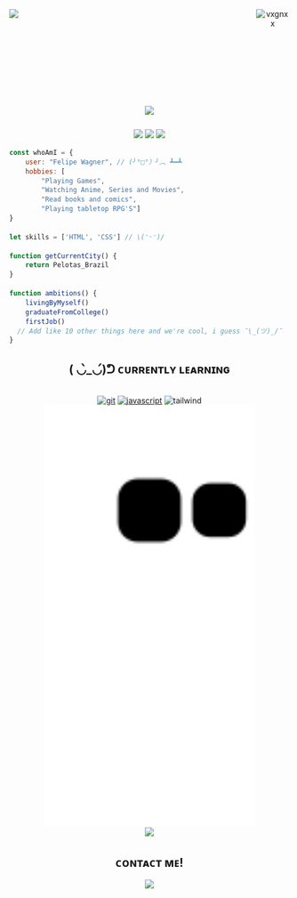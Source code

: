 <header>
  <a href="#"><img align="right" width="12%" src="https://komarev.com/ghpvc/?username=vxgnxx&label=Visitors&color=7f3ace&style=for-the-badge" alt="vxgnxx"/></a>
  <a href="#"><img align="left" width="30%" src="https://spotify-github-profile.vercel.app/api/view?uid=22xn5kvdb3t4uqq23v5s3anci&cover_image=true&theme=natemoo-re&bar_color=7f3ace&bar_color_cover=false"/></a>
</header>

<br><br><br><br>

<main>
  <div align="center">
    <h1><a href="#"><img src="https://readme-typing-svg.herokuapp.com?duration=7500&color=7F3ACE&center=true&vCenter=true&width=235&height=25&lines=%CA%8F%E1%B4%8F%E1%B4%8F%2C+%C9%AA%E2%80%99%E1%B4%8D+%E1%B4%A1%E1%B4%80%C9%A2%C9%B4%E1%B4%87%CA%80+%7B%E2%80%A2%CC%83_%E2%80%A2%7D"/></a></h1>
    <a href="#"><img height="150em" src="https://github-readme-stats.vercel.app/api?username=vxgnxx&show_icons=true&theme=midnight-purple&include_all_commits=true&count_private=true&hide_border=true"/></a>
    <a href="#"><img height="150em" src="https://github-readme-stats.vercel.app/api/top-langs/?username=vxgnxx&layout=compact&langs_count=7&theme=midnight-purple&hide_border=true"/></a>
    <a href="#"><img height="175em" src="https://github-readme-streak-stats.herokuapp.com?user=Vxgnxx&theme=midnight-purple&hide_border=true&date_format=j%20M%5B%20Y%5D"/></a>
  </div>

  ```javascript
  const whoAmI = {
      user: "Felipe Wagner", // (╯°□°）╯︵ ┻━┻
      hobbies: [
          "Playing Games",
          "Watching Anime, Series and Movies",
          "Read books and comics",
          "Playing tabletop RPG'S"]
  }
  
  let skills = ['HTML', 'CSS'] // \(ᵔᵕᵔ)/
    
  function getCurrentCity() {
      return Pelotas_Brazil
  }
    
  function ambitions() {
      livingByMyself()
      graduateFromCollege()
      firstJob()
    // Add like 10 other things here and we're cool, i guess ¯\_(ツ)_/¯
  } 
  ```

  <div align="center">
    <h2>( ◡̀_◡́)ᕤ ᴄᴜʀʀᴇɴᴛʟʏ ʟᴇᴀʀɴɪɴɢ</h2>
    <br>
    <a href="#"><img alt="git" height="40" width="53.3" src="https://cdn.jsdelivr.net/gh/devicons/devicon/icons/git/git-plain.svg"/></a>
    <a href="#"><img alt="javascript" height="40" width="53.3" src="https://cdn.jsdelivr.net/gh/devicons/devicon/icons/javascript/javascript-original.svg"/></a>
    <img alt="tailwind" height="40" width="53.3" src="https://cdn.jsdelivr.net/gh/devicons/devicon/icons/tailwindcss/tailwindcss-plain.svg"/>
    <br>
    <img width="75%" src="https://raw.githubusercontent.com/vxgnxx/vxgnxx/159fc7414252c3ac8acc3dffb077f480da723fe0/github-contribution-grid-snake.svg"/>
    <br>
    <a href="#"><img src="https://activity-graph.herokuapp.com/graph?username=vxgnxx&bg_color=0a0c1000&color=f0f3f6&line=7f3ace&point=7f3ace&area=false&hide_border=true"/></a>
  </div>

  <div align="center">
    <h2>ᴄᴏɴᴛᴀᴄᴛ ᴍᴇ!</h2>
    <a href="https://linktr.ee/vxgnxx" target="_blank"><img src="https://img.shields.io/badge/linktree-000000?style=for-the-badge&logo=linktree&logoColor=white"></a>
  </div>
</main>
